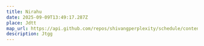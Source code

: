 ```yaml
---
title: Nirahu
date: 2025-09-09T13:49:17.287Z
place: Jdtt
map_url: https://api.github.com/repos/shivangperplexity/schedule/contents/events
description: Jtgg
---
```

